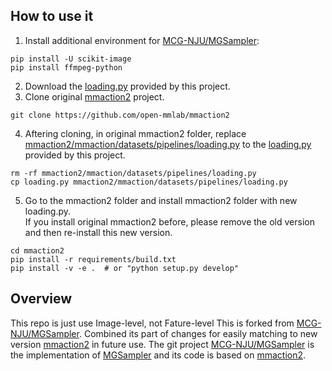 ## How to use it
1. Install additional environment for [MCG-NJU/MGSampler](https://github.com/MCG-NJU/MGSampler):  
```
pip install -U scikit-image
pip install ffmpeg-python
```
2. Download the [loading.py](https://github.com/lissa2077/MGSampler/blob/main/loading.py) provided by this project.  
3. Clone original [mmaction2](https://github.com/open-mmlab/mmaction2) project.  
```
git clone https://github.com/open-mmlab/mmaction2
```
4. Aftering cloning, in original mmaction2 folder, replace [mmaction2/mmaction/datasets/pipelines/loading.py](https://github.com/open-mmlab/mmaction2/blob/master/mmaction/datasets/pipelines/loading.py) to the [loading.py](https://github.com/lissa2077/MGSampler/blob/main/loading.py) provided by this project.  
```
rm -rf mmaction2/mmaction/datasets/pipelines/loading.py
cp loading.py mmaction2/mmaction/datasets/pipelines/loading.py
```
5. Go to the mmaction2 folder and install mmaction2 folder with new loading.py.  
If you install original mmaction2 before, please remove the old version and then re-install this new version.
```
cd mmaction2
pip install -r requirements/build.txt
pip install -v -e .  # or "python setup.py develop"
```


## Overview
This repo is just use Image-level, not Fature-level
This is forked from [MCG-NJU/MGSampler](https://github.com/MCG-NJU/MGSampler). Combined its part of changes for easily matching to new version [mmaction2](https://github.com/open-mmlab/mmaction2) in future use.
The git project [MCG-NJU/MGSampler](https://github.com/MCG-NJU/MGSampler) is the implementation of [MGSampler](https://arxiv.org/abs/2104.09952) and its code is based on [mmaction2](https://github.com/open-mmlab/mmaction2).
